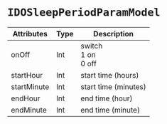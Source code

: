 # `IDOSleepPeriodParamModel`

| Attributes | Type | Description |
| ----------- | ------- | ------------ |
| onOff | Int | switch<br/>1 on<br/>0 off|
| startHour | Int | start time (hours) |
| startMinute | Int | start time (minutes) |
| endHour | Int | end time (hour) |
| endMinute | Int | end time (minute) |
